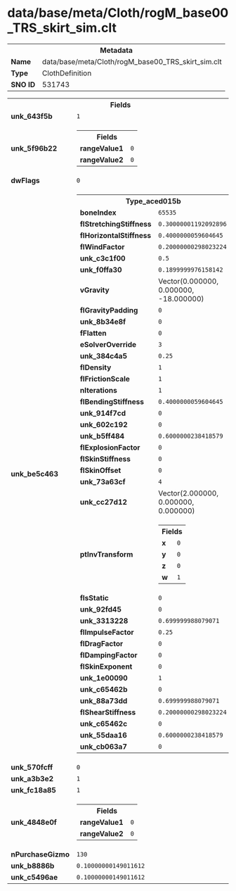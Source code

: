 <h1>data/base/meta/Cloth/rogM_base00_TRS_skirt_sim.clt</h1><table><tr><th colspan="100%">Metadata</th></tr><tr><td><b>Name</b></td><td>data/base/meta/Cloth/rogM_base00_TRS_skirt_sim.clt</td></tr><tr><td><b>Type</b></td><td>ClothDefinition</td></tr><tr><td><b>SNO ID</b></td><td>531743</td></tr></table>

<table><tr><th colspan="100%">Fields</th></tr><tr><td><b>unk_643f5b</b></td><td><code>1</code></td></tr><tr><td><b>unk_5f96b22</b></td><td><table><tr><th colspan="100%">Fields</th></tr><tr><td><b>rangeValue1</b></td><td><code>0</code></td></tr><tr><td><b>rangeValue2</b></td><td><code>0</code></td></tr></table>

</td></tr><tr><td><b>dwFlags</b></td><td><code>0</code></td></tr><tr><td><b>unk_be5c463</b></td><td><table><tr><th colspan="100%">Type_aced015b</th></tr><tr><td><b>boneIndex</b></td><td><code>65535</code></td></tr><tr><td><b>flStretchingStiffness</b></td><td><code>0.30000001192092896</code></td></tr><tr><td><b>flHorizontalStiffness</b></td><td><code>0.4000000059604645</code></td></tr><tr><td><b>flWindFactor</b></td><td><code>0.20000000298023224</code></td></tr><tr><td><b>unk_c3c1f00</b></td><td><code>0.5</code></td></tr><tr><td><b>unk_f0ffa30</b></td><td><code>0.1899999976158142</code></td></tr><tr><td><b>vGravity</b></td><td>Vector(0.000000, 0.000000, -18.000000)</td></tr><tr><td><b>flGravityPadding</b></td><td><code>0</code></td></tr><tr><td><b>unk_8b34e8f</b></td><td><code>0</code></td></tr><tr><td><b>fFlatten</b></td><td><code>0</code></td></tr><tr><td><b>eSolverOverride</b></td><td><code>3</code></td></tr><tr><td><b>unk_384c4a5</b></td><td><code>0.25</code></td></tr><tr><td><b>flDensity</b></td><td><code>1</code></td></tr><tr><td><b>flFrictionScale</b></td><td><code>1</code></td></tr><tr><td><b>nIterations</b></td><td><code>1</code></td></tr><tr><td><b>flBendingStiffness</b></td><td><code>0.4000000059604645</code></td></tr><tr><td><b>unk_914f7cd</b></td><td><code>0</code></td></tr><tr><td><b>unk_602c192</b></td><td><code>0</code></td></tr><tr><td><b>unk_b5ff484</b></td><td><code>0.6000000238418579</code></td></tr><tr><td><b>flExplosionFactor</b></td><td><code>0</code></td></tr><tr><td><b>flSkinStiffness</b></td><td><code>0</code></td></tr><tr><td><b>flSkinOffset</b></td><td><code>0</code></td></tr><tr><td><b>unk_73a63cf</b></td><td><code>4</code></td></tr><tr><td><b>unk_cc27d12</b></td><td>Vector(2.000000, 0.000000, 0.000000)</td></tr><tr><td><b>ptInvTransform</b></td><td><table><tr><th colspan="100%">Fields</th></tr><tr><td><b>x</b></td><td><code>0</code></td></tr><tr><td><b>y</b></td><td><code>0</code></td></tr><tr><td><b>z</b></td><td><code>0</code></td></tr><tr><td><b>w</b></td><td><code>1</code></td></tr></table>

</td></tr><tr><td><b>fIsStatic</b></td><td><code>0</code></td></tr><tr><td><b>unk_92fd45</b></td><td><code>0</code></td></tr><tr><td><b>unk_3313228</b></td><td><code>0.699999988079071</code></td></tr><tr><td><b>flImpulseFactor</b></td><td><code>0.25</code></td></tr><tr><td><b>flDragFactor</b></td><td><code>0</code></td></tr><tr><td><b>flDampingFactor</b></td><td><code>0</code></td></tr><tr><td><b>flSkinExponent</b></td><td><code>0</code></td></tr><tr><td><b>unk_1e00090</b></td><td><code>1</code></td></tr><tr><td><b>unk_c65462b</b></td><td><code>0</code></td></tr><tr><td><b>unk_88a73dd</b></td><td><code>0.699999988079071</code></td></tr><tr><td><b>flShearStiffness</b></td><td><code>0.20000000298023224</code></td></tr><tr><td><b>unk_c65462c</b></td><td><code>0</code></td></tr><tr><td><b>unk_55daa16</b></td><td><code>0.6000000238418579</code></td></tr><tr><td><b>unk_cb063a7</b></td><td><code>0</code></td></tr></table>

</td></tr><tr><td><b>unk_570fcff</b></td><td><code>0</code></td></tr><tr><td><b>unk_a3b3e2</b></td><td><code>1</code></td></tr><tr><td><b>unk_fc18a85</b></td><td><code>1</code></td></tr><tr><td><b>unk_4848e0f</b></td><td><table><tr><th colspan="100%">Fields</th></tr><tr><td><b>rangeValue1</b></td><td><code>0</code></td></tr><tr><td><b>rangeValue2</b></td><td><code>0</code></td></tr></table>

</td></tr><tr><td><b>nPurchaseGizmo</b></td><td><code>130</code></td></tr><tr><td><b>unk_b8886b</b></td><td><code>0.10000000149011612</code></td></tr><tr><td><b>unk_c5496ae</b></td><td><code>0.10000000149011612</code></td></tr></table>


